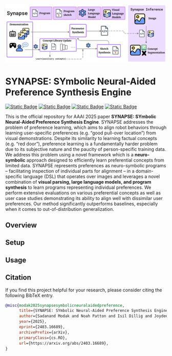 ![](./assets/framework.png)

# SYNAPSE: SYmbolic Neural-Aided Preference Synthesis Engine
[![Static Badge](https://img.shields.io/badge/Paper-arXiv-blue)](https://arxiv.org/abs/2403.16689)
[![Static Badge](https://img.shields.io/badge/Paper-Proceedings-red)]()
[![Static Badge](https://img.shields.io/badge/Video-Underline-orange)]()
[![Static Badge](https://img.shields.io/badge/Demo-Website-green)](https://amrl.cs.utexas.edu/synapse/)

This is the official repository for AAAI 2025 paper **SYNAPSE: SYmbolic Neural-Aided Preference Synthesis Engine**. SYNAPSE addresses the problem of preference learning, which aims to align robot behaviors through learning user-specific preferences (e.g. “good pull-over location”) from visual demonstrations. Despite its similarity to learning factual concepts (e.g. “red door”), preference learning is a fundamentally harder problem due to its subjective nature and the paucity of person-specific training data. We address this problem using a novel framework which is a **neuro-symbolic** approach designed to efficiently learn preferential concepts from limited data. SYNAPSE represents preferences as neuro-symbolic programs – facilitating inspection of individual parts for alignment – in a domain-specific language (DSL) that operates over images and leverages a novel combination of **visual parsing, large language models, and program synthesis** to learn programs representing individual preferences. We perform extensive evaluations on various preferential concepts as well as user case studies demonstrating its ability to align well with dissimilar user preferences. Our method significantly outperforms baselines, especially when it comes to out-of-distribution generalization.

## Overview


## Setup


## Usage

## Citation
If you find this project helpful for your research, please consider citing the following BibTeX entry.
```BibTex
@misc{modak2025synapsesymbolicneuralaidedpreference,
      title={SYNAPSE: SYmbolic Neural-Aided Preference Synthesis Engine}, 
      author={Sadanand Modak and Noah Patton and Isil Dillig and Joydeep Biswas},
      year={2025},
      eprint={2403.16689},
      archivePrefix={arXiv},
      primaryClass={cs.RO},
      url={https://arxiv.org/abs/2403.16689}, 
}
```